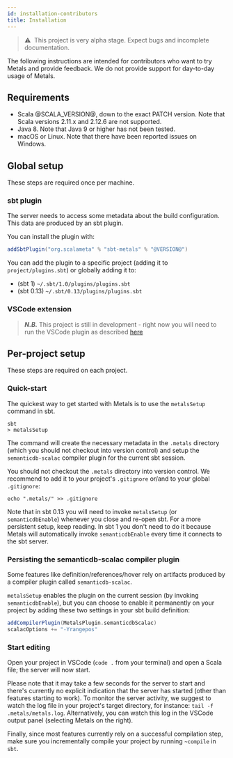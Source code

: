 ```yaml
---
id: installation-contributors
title: Installation
---
```


> ⚠ ️ This project is very alpha stage. Expect bugs and incomplete
> documentation.

The following instructions are intended for contributors who want to try Metals
and provide feedback. We do not provide support for day-to-day usage of Metals.

## Requirements

- Scala @SCALA_VERSION@, down to the exact PATCH version. Note that Scala
  versions 2.11.x and 2.12.6 are not supported.
- Java 8. Note that Java 9 or higher has not been tested.
- macOS or Linux. Note that there have been reported issues on Windows.

## Global setup

These steps are required once per machine.

### sbt plugin

The server needs to access some metadata about the build configuration. This
data are produced by an sbt plugin.

You can install the plugin with:

```scala
addSbtPlugin("org.scalameta" % "sbt-metals" % "@VERSION@")
```

You can add the plugin to a specific project (adding it to
`project/plugins.sbt`) or globally adding it to:

- (sbt 1) `~/.sbt/1.0/plugins/plugins.sbt`
- (sbt 0.13) `~/.sbt/0.13/plugins/plugins.sbt`

### VSCode extension

> **_N.B._** This project is still in development - right now you will need to
> run the VSCode plugin as described
> [here](getting-started-contributors.html#running-a-local-version-of-the-vscode-extension)

## Per-project setup

These steps are required on each project.

### Quick-start

The quickest way to get started with Metals is to use the `metalsSetup` command
in sbt.

```
sbt
> metalsSetup
```

The command will create the necessary metadata in the `.metals` directory (which
you should not checkout into version control) and setup the `semanticdb-scalac`
compiler plugin for the current sbt session.

You should not checkout the `.metals` directory into version control. We
recommend to add it to your project's `.gitignore` or/and to your global
`.gitignore`:

```
echo ".metals/" >> .gitignore
```

Note that in sbt 0.13 you will need to invoke `metalsSetup` (or
`semanticdbEnable`) whenever you close and re-open sbt. For a more persistent
setup, keep reading. In sbt 1 you don't need to do it because Metals will
automatically invoke `semanticdbEnable` every time it connects to the sbt
server.

### Persisting the semanticdb-scalac compiler plugin

Some features like definition/references/hover rely on artifacts produced by a
compiler plugin called `semanticdb-scalac`.

`metalsSetup` enables the plugin on the current session (by invoking
`semanticdbEnable`), but you can choose to enable it permanently on your project
by adding these two settings in your sbt build definition:

```scala
addCompilerPlugin(MetalsPlugin.semanticdbScalac)
scalacOptions += "-Yrangepos"
```

### Start editing

Open your project in VSCode (`code .` from your terminal) and open a Scala file;
the server will now start.

Please note that it may take a few seconds for the server to start and there's
currently no explicit indication that the server has started (other than
features starting to work). To monitor the server activity, we suggest to watch
the log file in your project's target directory, for instance:
`tail -f .metals/metals.log`. Alternatively, you can watch this log in the
VSCode output panel (selecting Metals on the right).

Finally, since most features currently rely on a successful compilation step,
make sure you incrementally compile your project by running `~compile` in `sbt`.
